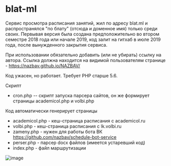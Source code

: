 # blat-ml

Сервис просмотра расписания занятий, жил по адресу blat.ml и распространялся "по блату" (отсюда и доменное имя) только среди своих.
Первывая версия была создана предположительно во втором семестре 2018 года или начале 2019, код залит на гитхаб в июле 2019 года, после вынужденного закрытия сервиса.

При использовании обязательно добавить (или не убирать) ссылку на автора. Ссылка должна находится  на видимой пользователям странице - https://nazbav.github.io/NAZBAV/

Код ужасен, но работает. Требует PHP старше 5.6.

Скрипт
  - cron.php -- скрипт запуска парсера сайтов, он же формирует страницы academicol.php и volbi.php

Код автоматически генерирует страницы
  - academicol.php - кеш-страница расписания с academicol.ru
  - volbi.php - кеш-страница расписания с lk.volbi.ru
  - zameny.php - нужен для работы бота ВК https://github.com/nazbav/schedule-bot-service
  - perser.php - парсер docx файлов (имеется устаревший код)
  - index.php - файл маршрутизации

 ![image](https://user-images.githubusercontent.com/21163205/134767624-bdfffb19-7148-4060-9215-70027748170f.png)


